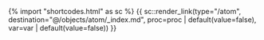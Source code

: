 {% import "shortcodes.html" as sc %}
{{ sc::render_link(type="/atom", destination="@/objects/atom/_index.md", proc=proc | default(value=false), var=var | default(value=false)) }}